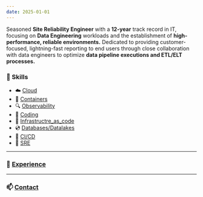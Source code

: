 ```yaml
---
date: 2025-01-01
---
```

Seasoned **Site Reliability Engineer** with a **12-year** track record in IT, focusing on **Data Engineering** workloads and the establishment of **high-performance, reliable environments.** Dedicated to providing customer-focused, lightning-fast reporting to end users through close collaboration with data engineers to optimize **data pipeline executions and ETL/ELT processes.**

### :gem:  Skills 
- :cloud: [Cloud](/cloud_skills)   
- :ship: [Containers](/containers)  
- :mag: [Observability](/monitoring)  
- :crystal_ball: [Coding](/programming)    
- :ferris_wheel: [Infrastructre_as_code](/iac)  
- :cd: [Databases/Datalakes](/databases)
- :rocket: [CI/CD](ci_cd)
- :robot: [SRE](sre)
---   

###   :briefcase: [Experience](/mp_experience)
---
### :mailbox: [Contact](/page/about) 